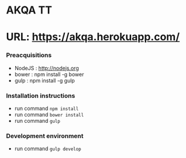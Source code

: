 # AKQA TT

# URL: https://akqa.herokuapp.com/

### Preacquisitions
* NodeJS : http://nodejs.org
* bower : npm install -g bower
* gulp : npm install -g gulp

### Installation instructions
* run command ```npm install```
* run command ```bower install```
* run command ```gulp```

### Development environment
* run command ```gulp develop```
